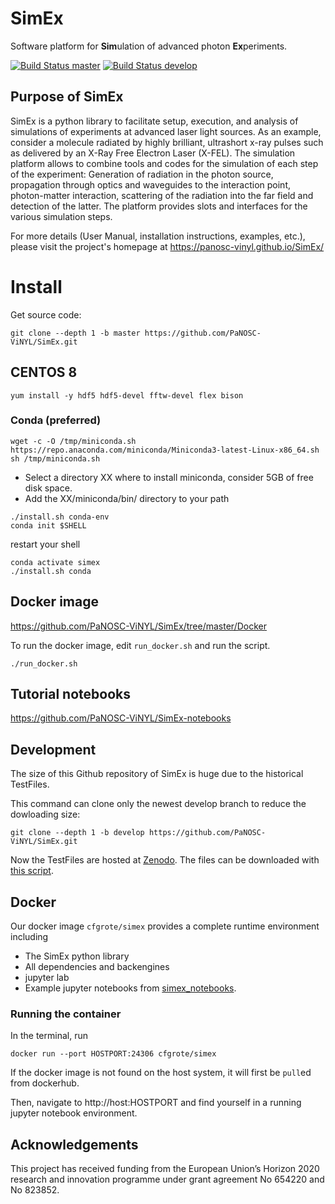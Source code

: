SimEx
==================

Software platform for **Sim**ulation of advanced photon **Ex**periments.

[![Build Status master](https://travis-ci.org/PaNOSC-ViNYL/SimEx.svg?branch=master)](https://travis-ci.org/github/panosc-vinyl/simex/branches)
[![Build Status develop](https://travis-ci.org/PaNOSC-ViNYL/SimEx.svg?branch=develop)](https://travis-ci.org/github/panosc-vinyl/simex/branches)


## Purpose of SimEx

SimEx is a python library to facilitate setup, execution, and analysis of
simulations of experiments at advanced laser light sources.
As an example, consider a molecule radiated by highly brilliant,
ultrashort x-ray pulses such as delivered by an X-Ray Free Electron Laser (X-FEL).
The simulation platform allows to combine tools and codes for the
simulation of each step of the experiment: Generation of radiation in the
photon source, propagation through optics and waveguides to the interaction
point, photon-matter interaction, scattering of the radiation into the far
field and detection of the latter. The platform provides slots and
interfaces for the various simulation steps.

For more details (User Manual, installation instructions, examples, etc.),
please visit the project's homepage at https://panosc-vinyl.github.io/SimEx/

# Install
Get source code:
```
git clone --depth 1 -b master https://github.com/PaNOSC-ViNYL/SimEx.git
```

## CENTOS 8
```
yum install -y hdf5 hdf5-devel fftw-devel flex bison
```

### Conda (preferred)
```
wget -c -O /tmp/miniconda.sh https://repo.anaconda.com/miniconda/Miniconda3-latest-Linux-x86_64.sh
sh /tmp/miniconda.sh
```

 * Select a directory XX where to install miniconda, consider 5GB of free disk space.
 * Add the XX/miniconda/bin/ directory to your path

```
./install.sh conda-env
conda init $SHELL
```
restart your shell
```
conda activate simex
./install.sh conda
```
<!--- ## CENTOS non conda --->

## Docker image
https://github.com/PaNOSC-ViNYL/SimEx/tree/master/Docker

To run the docker image, edit `run_docker.sh` and run the script.

```
./run_docker.sh
```

## Tutorial notebooks
https://github.com/PaNOSC-ViNYL/SimEx-notebooks

## Development
The size of this Github repository of SimEx is huge due to the historical TestFiles.

This command can clone only the newest develop branch to reduce the dowloading size:
```
git clone --depth 1 -b develop https://github.com/PaNOSC-ViNYL/SimEx.git
```
Now the TestFiles are hosted at [Zenodo](https://zenodo.org/record/3750541#.X2R9DZMzZE5).
The files can be downloaded with [this script](get_testdata.sh).

## Docker
Our docker image `cfgrote/simex` provides a complete runtime environment including
* The SimEx python library
* All dependencies and backengines
* jupyter lab
* Example jupyter notebooks from [simex_notebooks](https://github.com/PaNOSC-ViNYL/SimEx-notebooks). 
  
### Running the container
In the terminal, run
```
docker run --port HOSTPORT:24306 cfgrote/simex 
```
If the docker image is not found on the host system, it will first be `pull`ed from dockerhub.

Then, navigate to http://host:HOSTPORT and find yourself in a running jupyter notebook environment.


## Acknowledgements
This project has received funding from the European Union’s Horizon 2020 research
and innovation programme under grant agreement No 654220 and No 823852.
